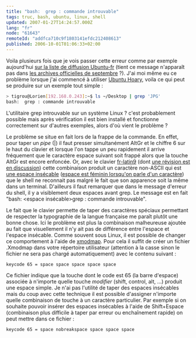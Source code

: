 ```yaml
---
title: "bash:  grep : commande introuvable"
tags: truc, bash, ubuntu, linux, shell
updated: 2007-01-27T14:24:57.000Z
lang: "fr"
node: "61643"
remoteId: "addfca710c9f1803141efdc212408613"
published: 2006-10-01T01:06:33+02:00
---
```

 
Voila plusieurs fois que je vois passer cette erreur comme par exemple aujourd'hui [sur la liste de diffusion Ubuntu-fr](http://www.mail-archive.com/ubuntu-fr@lists.ubuntu.com/msg09312.html) (tient ce message n'apparaît pas dans [les archives officielles de septembre](https://lists.ubuntu.com/archives/ubuntu-fr/2006-September/thread.html) ?). J'ai moi même eu ce problème lorsque j'ai commencé à utiliser [Ubuntu Hoary](http://doc.ubuntu-fr.org/versions/hoary_hedgehog), voila ce qui peut se produire sur un exemple tout simple :

 ``` bash
> tigrou@Lorien[192.168.0.243]:~$ ls ~/Desktop | grep 'JPG'
bash:  grep : commande introuvable
```

 
L'utilitaire grep introuvable sur un système Linux ? c'est probablement possible mais après vérification il est bien installé et fonctionne correctement sur d'autres exemples, alors d'où vient le problème ?

 
Le problème se situe en fait lors de la frappe de la commande. En effet, pour taper un *pipe* (|) il faut presser simultanément AltGr et le chiffre 6 sur le haut du clavier et lorsque l'on tappe un peu rapidement il arrive fréquement que le caractère espace suivant soit frappé alors que la touche AltGr est encore enfoncée. Or, avec le clavier [fr-latin9](https://bugs.freedesktop.org/attachment.cgi?id=6953) (dont [une révision est en discussion](http://linuxfr.org/2006/09/13/21322.html)) cette combinaison produit un caractère non-ASCII qui est [une espace insécable](http://fr.wikipedia.org/wiki/Espace_insécable) ([espace est féminin lorsqu'on parle d'un caractère](http://www.druide.com/points_de_langue_03.html)) que le shell ne reconnait pas malgré le fait que son apparence soit la même dans un terminal. D'ailleurs il faut remarquer que dans le message d'erreur du shell, il y a visiblement deux espaces avant grep. Le message est en fait &quot;bash: &lt;espace insécable&gt;grep : commande introuvable&quot;.

 
Le fait que le clavier permette de taper des caractères spéciaux permettant de respecter la typographie de la langue française me paraît plutôt une bonne chose. Ici le problème est plus la combinaison malheureuse ajoutée au fait que visuellement il n'y ait pas de différence entre l'espace et l'espace insécable. Comme souvent sous Linux, il est possible de changer ce comportement à l'aide de [xmodmap](http://pwet.fr/man/linux/commandes/x/xmodmap). Pour cela il suffit de créer un fichier .Xmodmap dans votre répertoire utilisateur (attention à la casse sinon le fichier ne sera pas chargé automatiquement) avec le contenu suivant :

 ``` 
keycode 65 = space space space space space
```

 
Ce fichier indique que la touche dont le code est 65 (la barre d'espace) associée à n'importe quelle touche *modifier* (shift, control, alt, ...) produit une espace simple. Je n'ai pas l'utilité de taper des espaces insécables mais du coup avec cette technique il est possible d'assigner n'importe quelle combinaison de touche à un caractère particulier. Par exemple si on souhaite pouvoir insérer des espaces insécables à l'aide de Shift+Espace (combinaison plus difficile à taper par erreur ou enchaînement rapide) on peut mettre dans ce fichier :

 ``` 
keycode 65 = space nobreakspace space space space
```

